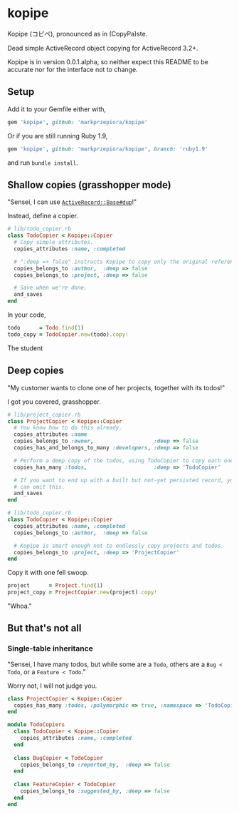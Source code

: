 kopipe
======

Kopipe (コピペ), pronounced as in (CopyPa)ste.

Dead simple ActiveRecord object copying for ActiveRecord 3.2+.

Kopipe is in version 0.0.1.alpha, so neither expect this README to be accurate nor for the interface not to change.


Setup
-----

Add it to your Gemfile either with,

```ruby
gem 'kopipe', github: 'markprzepiora/kopipe'
```

Or if you are still running Ruby 1.9,

```ruby
gem 'kopipe', github: 'markprzepiora/kopipe', branch: 'ruby1.9'
```

and run ```bundle install```.


Shallow copies (grasshopper mode)
---------------------------------

"Sensei, I can use [```ActiveRecord::Base#dup```](http://apidock.com/rails/ActiveRecord/Base/dup)!"

Instead, define a copier.

```ruby
# lib/todo_copier.rb
class TodoCopier < Kopipe::Copier
  # Copy simple attributes.
  copies_attributes :name, :completed

  # ":deep => false" instructs Kopipe to copy only the original references.
  copies_belongs_to :author,  :deep => false
  copies_belongs_to :project, :deep => false

  # Save when we're done.
  and_saves
end
```

In your code,

```ruby
todo      = Todo.find(1)
todo_copy = TodoCopier.new(todo).copy!
```

The student 


Deep copies
-----------

"My customer wants to clone one of her projects, together with its todos!"

I got you covered, grasshopper.

```ruby
# lib/project_copier.rb
class ProjectCopier < Kopipe::Copier
  # You know how to do this already.
  copies_attributes :name
  copies_belongs_to :owner,                   :deep => false
  copies_has_and_belongs_to_many :developers, :deep => false

  # Perform a deep copy of the todos, using TodoCopier to copy each one.
  copies_has_many :todos,                     :deep => 'TodoCopier'

  # If you want to end up with a built but not-yet persisted record, you
  # can omit this.
  and_saves
end

# lib/todo_copier.rb
class TodoCopier < Kopipe::Copier
  copies_attributes :name, :completed
  copies_belongs_to :author,  :deep => false

  # Kopipe is smart enough not to endlessly copy projects and todos.
  copies_belongs_to :project, :deep => 'ProjectCopier'
end
```

Copy it with one fell swoop.

```ruby
project      = Project.find(1)
project_copy = ProjectCopier.new(project).copy!
```

"Whoa."


But that's not all
------------------

### Single-table inheritance #########

"Sensei, I have many todos, but while some are a ```Todo```, others are a ```Bug < Todo```, or a ```Feature < Todo```."

Worry not, I will not judge you.

```ruby
class ProjectCopier < Kopipe::Copier
  copies_has_many :todos, :polymorphic => true, :namespace => 'TodoCopiers'
end

module TodoCopiers
  class TodoCopier < Kopipe::Copier
    copies_attributes :name, :completed
  end
  
  class BugCopier < TodoCopier
    copies_belongs_to :reported_by,  :deep => false
  end
  
  class FeatureCopier < TodoCopier
    copies_belongs_to :suggested_by, :deep => false
  end
end
```
